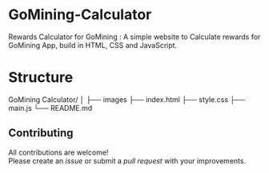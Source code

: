 # GoMining-Calculator

Rewards Calculator for GoMining :
A simple website to Calculate rewards for GoMining App, build in HTML, CSS and JavaScript.

# Structure

GoMining Calculator/
│
├── images
├── index.html
├── style.css
├── main.js
└── README.md

## Contributing

All contributions are welcome!  
Please create an _issue_ or submit a _pull request_ with your improvements.
